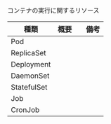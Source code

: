 コンテナの実行に関するリソース

|  種類  |  概要 |　備考 |
| ---- | ---- | ---- |
| Pod   |   |
|  ReplicaSet  |   |
| Deployment |   |
| DaemonSet |   |
| StatefulSet |   |
| Job |   |
| CronJob |  |
